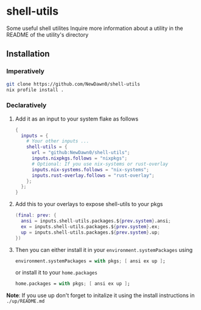 # shell-utils
Some useful shell utilites
Inquire more information about a utility in the README of the utility's directory

## Installation
### Imperatively
```bash
git clone https://github.com/NewDawn0/shell-utils
nix profile install .
```
### Declaratively
1. Add it as an input to your system flake as follows
    ```nix
    {
      inputs = {
        # Your other inputs ...
        shell-utils = {
          url = "github:NewDawn0/shell-utils";
          inputs.nixpkgs.follows = "nixpkgs";
          # Optional: If you use nix-systems or rust-overlay
          inputs.nix-systems.follows = "nix-systems";
          inputs.rust-overlay.follows = "rust-overlay";
        };
      };
    }
    ```
2. Add this to your overlays to expose shell-utils to your pkgs
    ```nix
    (final: prev: {
      ansi = inputs.shell-utils.packages.${prev.system}.ansi;
      ex = inputs.shell-utils.packages.${prev.system}.ex;
      up = inputs.shell-utils.packages.${prev.system}.up;
    })
    ```
3. Then you can either install it in your `environment.systemPackages` using 
    ```nix
    environment.systemPackages = with pkgs; [ ansi ex up ];
    ```
    or install it to your `home.packages`
    ```nix
    home.packages = with pkgs; [ ansi ex up ];
    ```

**Note**: If you use up don't forget to initalize it using the install instructions in `./up/README.md`
